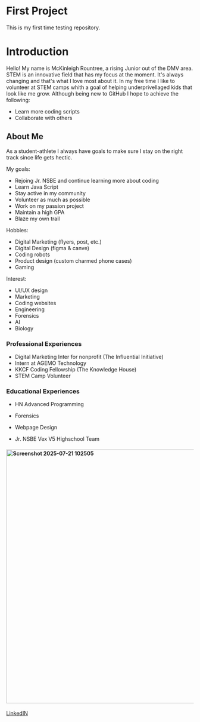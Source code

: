 # First Project
This is my first time testing repository.

# Introduction
Hello! My name is McKinleigh Rountree, a rising Junior out of the DMV area. STEM is an innovative field that has my focus at the moment. It's always changing and that's what I love most about it. In my free time I like to volunteer at STEM camps whith a goal of helping underprivellaged kids that look like me grow. 
Although being new to GitHub I hope to achieve the following:
- Learn more coding scripts
- Collaborate with others
## About Me
As a student-athlete I always have goals to make sure I stay on the right track since life gets hectic.

My goals:
- Rejoing Jr. NSBE and continue learning more about coding
- Learn Java Script
- Stay active in my community
- Volunteer as much as possible
- Work on my passion project
- Maintain a high GPA
- Blaze my own trail

Hobbies:
- Digital Marketing (flyers, post, etc.)
- Digital Design (figma & canve)
- Coding robots
- Product design (custom charmed phone cases)
- Gaming

Interest:
- UI/UX design
- Marketing
- Coding websites
- Engineering
- Forensics
- AI
- Biology
### Professional Experiences
- Digital Marketing Inter for nonprofit (The Influential Initiative)
- Intern at AGEMO Technology
- KKCF Coding Fellowship (The Knowledge House)
- STEM Camp Volunteer

### Educational Experiences
- HN Advanced Programming
- Forensics

- Webpage Design
- Jr. NSBE Vex V5 Highschool Team
  
#### <img width="589" height="680" alt="Screenshot 2025-07-21 102505" src="https://github.com/user-attachments/assets/277b3662-d25d-4be8-8258-ed84769284a2" />
<a href= "https://www.linkedin.com/in/mckinleigh-rountree-516112377/">LinkedIN</a>
